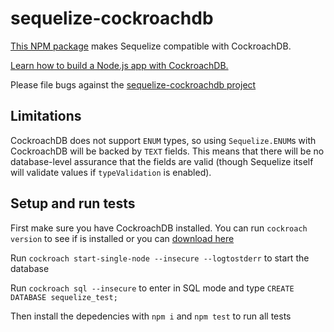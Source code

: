 # sequelize-cockroachdb

[This NPM package](https://www.npmjs.com/package/sequelize-cockroachdb) makes Sequelize compatible with CockroachDB.

[Learn how to build a Node.js app with CockroachDB.](https://www.cockroachlabs.com/docs/build-a-nodejs-app-with-cockroachdb-sequelize.html)

Please file bugs against the [sequelize-cockroachdb project](https://github.com/cockroachdb/sequelize-cockroachdb/issues/new)

## Limitations

CockroachDB does not support `ENUM` types, so using `Sequelize.ENUM`s with
CockroachDB will be backed by `TEXT` fields. This means that there will be no
database-level assurance that the fields are valid (though Sequelize itself
will validate values if `typeValidation` is enabled).

## Setup and run tests

First make sure you have CockroachDB installed. You can run `cockroach version` to see if is installed or you can [download here](https://www.cockroachlabs.com/docs/stable/install-cockroachdb.html)

Run `cockroach start-single-node --insecure --logtostderr` to start the database

Run `cockroach sql --insecure` to enter in SQL mode and type `CREATE DATABASE sequelize_test;`

Then install the depedencies with `npm i` and `npm test` to run all tests